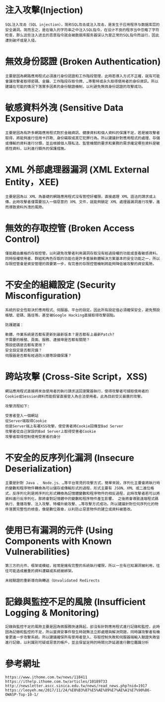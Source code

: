 # 注入攻擊(Injection)
```
SQL注入攻击（SQL injection），简称SQL攻击或注入攻击，是发生于应用程序与数据库层的安全漏洞。简而言之，是在输入的字符串之中注入SQL指令，在设计不良的程序当中忽略了字符检查，那么这些注入进去的恶意指令就会被数据库服务器误认为是正常的SQL指令而运行，因此遭到破坏或是入侵。
```
# 無效身份認證 (Broken Authentication)
```
主要是因為網路應用程式必須進行身份認證和工作階段管理，此時若導入方式不正確，就有可能會讓攻擊者取得密碼、金鑰、工作階段存取令牌、…等暫時或永久取得使用者的身份資訊。所以建議在可能的情況下落實多因素的身份驗證機制，以利避免無效身份認證的攻擊成功。
```
# 敏感資料外洩 (Sensitive Data Exposure)
```
主要是因為有許多網路應用程式對於金融資訊、健康資料和個人資料的保護不足，若是被攻擊者取得，將能夠進行信用卡詐欺、身份竊取或其它犯罪行為。所以建議針對應用程式的處理、存儲或傳輸的資料進行分類，並且根據個人隱私法、監管機關的要求和業務的需求確定哪些資料是敏感性資料，以利進行額外的保護措施。
```
# XML 外部處理器漏洞 (XML External Entity，XEE)
```
主要是因為以 XML 為基礎的網路應用程式沒有管控好權限，直接處理 XML 語法的請求或上傳，此時攻擊者僅需要加入一個惡意的 XML 文件，就能夠鎖定 XML 處理器漏洞進行攻擊，進而導致資料外洩的風險。
```
# 無效的存取控管 (Broken Access Control)
```
僅能藉由嚴格的存取控管，以利避免攻擊者利用漏洞存取沒有經過授權的功能或查看敏感資料。同時授權使用者、群組和角色存取的功能也是許多套裝軟體解決方案基本的安全功能之一，所以存限控管會是資安管理的首要第一步，有完善的存限控管機制將能夠降低被攻擊的資安風險。
```
# 不安全的組織設定 (Security Misconfiguration)
```
系統的安全性取決於應用程式、伺服器、平台的設定。因此所有設定值必須確保安全，避免預設帳號、密碼、路徑等。甚至被Google Hacking直接取得攻擊弱點。

防護建議：

軟體、作業系統是否都有更新到最新版本？是否都有上最新Patch?
不需要的帳號、頁面、服務、連接埠是否都有關閉？
預設密碼是否都有更改？
安全設定是否都完備？
伺服器是否都有經過防火牆等設備保護？ 
```
# 跨站攻擊 (Cross-Site Script，XSS)
```
網站應用程式直接將來自使用者的執行請求送回瀏覽器執行，使得攻擊者可擷取使用者的Cookie或Session資料而能假冒直接登入為合法使用者。此為目前受災最廣的攻擊。

攻擊流程如下:

受害者登入一個網站
從Server端取得Cookie
但是Server端上有著XSS攻擊，使受害者將Cookie回傳至Bad Server
攻擊者從自己架設的Bad Server上取得受害者Cookie
攻擊者取得控制使用受害者的身分
```
# 不安全的反序列化漏洞 (Insecure Deserialization)
```
主要是針對 Java 、 Node.js、…等平台常見的攻擊方式，簡單來說，序列化主要會將執行時的變數和程序物件轉換為可以儲存或傳輸形式的過程，形式主要有 JSON、XML 或二進位格式，反序列化則是將序列化形式轉換為記憶體變數和程序物件的相反過程，此時攻擊者若可以將資料進行反序列化，那將會對記憶體中的變數和程序物件產生影響， 之後將會導致遠端程式碼執行、重播攻擊、注入攻擊、特權升級攻擊、…等攻擊方式成功。所以建議針對任何序列化的物件落實完整性的檢查，像是數位簽章，以利防止惡意物件的建立或資料被篡改。
```
# 使用已有漏洞的元件 (Using Components with Known Vulnerabilities)
```
第三方的元件、框架或模組，經常是擁有完整的系統執行權限，所以一旦有已知漏洞被利用，往往可能造成嚴重的資料遭竊或系統被綁架。

未經驗證的重新導向與轉送（Unvalidated Redirects
```
# 記錄與監控不足的風險 (Insufficient Logging & Monitoring)
```
記錄與監控不足的風險主要是因為微服務快速興起，卻沒有針對應用程式進行記錄和監控，此時因為記錄和監控的不足，所以當資安事件發生時就無法立即處理與解決問題，同時讓攻擊者有機會更進一步攻擊系統。所以建議確保所有使用者登入、存取控制失敗和伺服器端輸入驗證失敗皆進行記錄，以利識別可疑或惡意的帳戶，並且保留足夠的時間允許延遲進行數位鑑識分析
```
# 參考網址
```
https://www.ithome.com.tw/news/118411
https://ithelp.ithome.com.tw/articles/10189733
http://newsletter.ascc.sinica.edu.tw/news/read_news.php?nid=1917
https://leoyeh.me/2017/11/24/%E8%B3%87%E5%AE%89%E7%AE%A1%E7%90%86-OWASP-Top-10-1/
```
